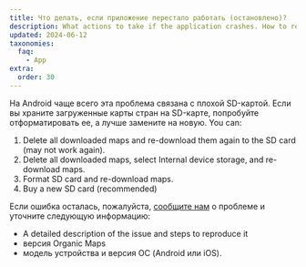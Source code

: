 ```yaml
---
title: Что делать, если приложение перестало работать (остановлено)?
description: What actions to take if the application crashes. How to report critical bugs to developers
updated: 2024-06-12
taxonomies:
  faq:
    - App
extra:
  order: 30
---
```


На Android чаще всего эта проблема связана с плохой SD-картой. Если вы храните загруженные карты стран на SD-карте, попробуйте отформатировать ее, а лучше замените на новую. You can:

1. Delete all downloaded maps and re-download them again to the SD card (may not work again).
2. Delete all downloaded maps, select Internal device storage, and re-download maps.
3. Format SD card and re-download maps.
4. Buy a new SD card (recommended)

Если ошибка осталась, пожалуйста, [сообщите нам](mailto:support@organicmaps.app) о проблеме и уточните следующую информацию:

- A detailed description of the issue and steps to reproduce it
- версия Organic Maps
- модель устройства и версия ОС (Android или iOS).
